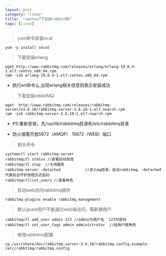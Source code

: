 ```yaml
---
layout: post
category: "linux"
title:  "centos7下安装rabbitMQ"
tags: [Linux]
---
```




> yum命令安装ocat

	yum -y install socat



> 下载安装erlang

	wget http://www.rabbitmq.com/releases/erlang/erlang-19.0.4-1.el7.centos.x86_64.rpm
	rpm -ivh erlang-19.0.4-1.el7.centos.x86_64.rpm





- 执行erl命令么,出现erlang相关信息则表示安装成功




> 下载安装rebbitMQ

	wget  http://www.rabbitmq.com/releases/rabbitmq-server/v3.6.10/rabbitmq-server-3.6.10-1.el7.noarch.rpm
	rpm -ivh rabbitmq-server-3.6.10-1.el7.noarch.rpm


- PS:重新安装，先/var/lib/rabbitmq目录和/etc/rabbitmq目录



- 防火墙需开放5672（AMQP）  15672（WEB）端口

> 相关命令 


	systemctl start rabbitmq-server
	rabbitmqctl status //查看启动状态
	rabbitmqctl stop  //关闭服务
	rabbitmq-server -detached           //进入mq目录，启动rabbitmq，-detached代表后台守护进程方式启动
	rabbitmqctllist_users //查看角色



> 启动web访问rabbitmq插件

	rabbitmq-plugins enable rabbitmq_management



> 默认guest用户不能通过web端访问，需新建用户  

	rabbitmqctl add_user admin 123 //admin为用户名  123为密码
	rabbitmqctl set_user_tags admin administrator  //给用户赋角色



> 修改rabbitmq配置

	cp /usr/share/doc/rabbitmq-server-3.6.10/rabbitmq.config.example /etc/rabbtimq/rabbitmq.config